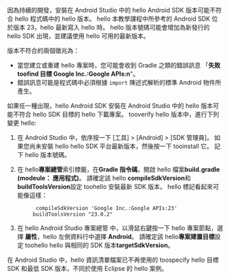 因為持續的開發，安裝在 Android Studio 中的 hello Android SDK 版本可能不符合 hello 程式碼中的 hello 版本。 hello 本教學課程中所參考的 Android SDK 位於版本 23，hello 最新寫入 hello 時。 hello 版本號碼可能會增加為新發行的 hello SDK 出現，並建議使用 hello 可用的最新版本。

版本不符合的兩個徵兆為：

- 當您建立或重建 hello 專案時，您可能會收到 Gradle 之類的錯誤訊息 「**失敗 toofind 目標 Google Inc.:Google APIs:n**"。
- 錯誤訊息可能是程式碼中必須根據 `import` 陳述式解析的標準 Android 物件所產生。

如果任一種出現，hello Android SDK 安裝在 Android Studio 中的 hello 版本可能不符合 hello SDK 目標的 hello 下載專案。 tooverify hello 版本中，進行下列變更 hello:

1. 在 Android Studio 中，依序按一下 [工具]  >  [Android]  >  [SDK 管理員]。 如果您尚未安裝 hello hello SDK 平台最新版本，然後按一下 tooinstall 它。 記下 hello 版本號碼。
2. 在 hello**專案總管**索引標籤，在**Gradle 指令碼**，開啟 hello 檔案**build.gradle (modeule： 應用程式)**。 請確定該 hello **compileSdkVersion**和**buildToolsVersion**設定 toohello 安裝最新 SDK 版本。 hello 標記看起來可能像這樣：

             compileSdkVersion 'Google Inc.:Google APIs:23'
            buildToolsVersion "23.0.2"
3. 在 hello Android Studio 專案總管 中，以滑鼠右鍵按一下 hello 專案節點，選擇 **屬性**，hello 左側資料行中選擇  **Android**。 請確定該 hello**專案建置目標**設定 toohello hello 與相同的 SDK 版本**targetSdkVersion**。

在 Android Studio 中，hello 資訊清單檔案已不再使用的 toospecify hello 目標 SDK 和最低 SDK 版本，不同於使用 Eclipse 的 hello 案例。

